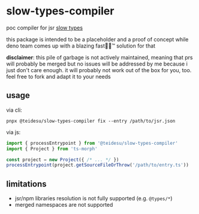 # slow-types-compiler

poc compiler for jsr [slow types](https://jsr.io/docs/about-slow-types)

this package is intended to be a placeholder and a proof of concept while deno team comes up with a
blazing fast🚀🦀™ solution for that

**disclaimer**: this pile of garbage is not actively maintained, meaning that prs will probably be merged but no issues will be addressed by me
because i just don't care enough. it will probably not work out of the box for you, too. feel free to fork and adapt it to your needs

## usage

via cli:
```
pnpx @teidesu/slow-types-compiler fix --entry /path/to/jsr.json
```

via js:
```ts
import { processEntrypoint } from '@teidesu/slow-types-compiler'
import { Project } from 'ts-morph'

const project = new Project({ /* ... */ })
processEntrypoint(project.getSourceFileOrThrow('/path/to/entry.ts'))
```

## limitations

- jsr/npm libraries resolution is not fully supported (e.g. `@types/*`)
- merged namespaces are not supported
